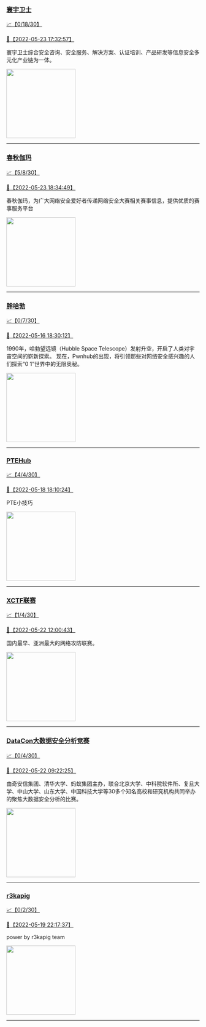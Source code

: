 
### [寰宇卫士](http://wechat.doonsec.com/admin/wechat_echarts/?biz=MzIwMzU0NDY5OA==)

[:chart_with_upwards_trend:【0/18/30】](http://wechat.doonsec.com/wechat_echarts/?biz=MzIwMzU0NDY5OA==)

[:camera_flash:【2022-05-23 17:32:57】](https://mp.weixin.qq.com/s?__biz=MzIwMzU0NDY5OA==&mid=2247491461&idx=1&sn=ab421abb516c51dfeaf390e726c04ab2&chksm=96cc9e90a1bb1786ee8e51f1eff98a3b603a2c2a25903a8524600ad646eda9b36cea37b3eede&scene=27#wechat_redirect)

寰宇卫士综合安全咨询、安全服务、解决方案、认证培训、产品研发等信息安全多元化产业链为一体。

<img align="top" width="180" src="http://open.weixin.qq.com/qr/code?username=gh_7aa3785c2fbe" alt="" />

---


### [春秋伽玛](http://wechat.doonsec.com/admin/wechat_echarts/?biz=MzkyNDA5NjgyMg==)

[:chart_with_upwards_trend:【5/8/30】](http://wechat.doonsec.com/wechat_echarts/?biz=MzkyNDA5NjgyMg==)

[:camera_flash:【2022-05-23 18:34:49】](https://mp.weixin.qq.com/s?__biz=MzkyNDA5NjgyMg==&mid=2247493401&idx=1&sn=c816a29c4142fa5bfb49a586f858ab8e&chksm=c1d9a740f6ae2e561d0bdfbef6ec1aebc0262309779f9c6c0e2f2f91cbe70db3d045f3446e86&scene=27#wechat_redirect)

春秋伽玛，为广大网络安全爱好者传递网络安全大赛相关赛事信息，提供优质的赛事服务平台

<img align="top" width="180" src="http://open.weixin.qq.com/qr/code?username=gh_07fa2c2720be" alt="" />

---


### [胖哈勃](http://wechat.doonsec.com/admin/wechat_echarts/?biz=MzI2OTUzMzg3Ng==)

[:chart_with_upwards_trend:【0/7/30】](http://wechat.doonsec.com/wechat_echarts/?biz=MzI2OTUzMzg3Ng==)

[:camera_flash:【2022-05-16 18:30:12】](https://mp.weixin.qq.com/s?__biz=MzI2OTUzMzg3Ng==&mid=2247490529&idx=1&sn=2b6e640a1a3ff5a08a6a7444aa500239&chksm=eadf8c3adda8052c580291d77661adcffd6f467fa817606d80e89e95b0cd83a9a7692c82fe88&key=8820c3cc18af110b8769f3d9e4034b7d70b8c3a154837557cc9f2618fbfd73aeb91346b839fbd31faecb842cab2ee18f2a00485f3257322269d3ecaf971db1a35fe6ace481726e29c28b87d509f864a9fcfe3d9e265cd6b58a7fbddaa2b69a4f28f86d895088b4ba886ee28d9d3d98edf2b0388f19f8cb4840221d8f6a76cec1&ascene=1&uin=MTA3Mzc3OTIzNQ%3D%3D&devicetype=Windows+Server+2016+x64&version=6305002e&lang=zh_CN&session_us=gh_2e9e965bad75&exportkey=AV56bhVDQa7%2FD1DoB6DMb80%3D&acctmode=0&pass_ticket=%2F8bx0KJKE5FZJ6x%2F7%2F2ld2rAONCwlaXO2Y25290ZSPwumOb41IHVIPc5xOD4NpUQ&wx_header=0&fontgear=2&scene=27#wechat_redirect)

1990年，哈勃望远镜（Hubble Space Telescope）发射升空，开启了人类对宇宙空间的崭新探索。 现在，Pwnhub的出现，将引领那些对网络安全感兴趣的人们探索“0 1”世界中的无限奥秘。

<img align="top" width="180" src="http://open.weixin.qq.com/qr/code?username=gh_2e9e965bad75" alt="" />

---


### [PTEHub](http://wechat.doonsec.com/admin/wechat_echarts/?biz=Mzg4NzY5NjgyNw==)

[:chart_with_upwards_trend:【4/4/30】](http://wechat.doonsec.com/wechat_echarts/?biz=Mzg4NzY5NjgyNw==)

[:camera_flash:【2022-05-18 18:10:24】](https://mp.weixin.qq.com/s?__biz=Mzg4NzY5NjgyNw==&mid=2247484319&idx=1&sn=a8b01d60d9fd88f7a8b8bfd1b2e66b58&chksm=cf873f4bf8f0b65dc6cdf9e64f0a88a3550f45a5a8a0cb634aa5442e1c2f0e75fe62e4df260c&scene=27#wechat_redirect)

PTE小技巧

<img align="top" width="180" src="http://open.weixin.qq.com/qr/code?username=gh_5aff651a75ac" alt="" />

---


### [XCTF联赛](http://wechat.doonsec.com/admin/wechat_echarts/?biz=MjM5NDU3MjExNw==)

[:chart_with_upwards_trend:【1/4/30】](http://wechat.doonsec.com/wechat_echarts/?biz=MjM5NDU3MjExNw==)

[:camera_flash:【2022-05-22 12:00:43】](https://mp.weixin.qq.com/s?__biz=MjM5NDU3MjExNw==&mid=2247505899&idx=1&sn=a4b1cd26cde5ee526cf3ec317c8b2856&chksm=a68725d191f0acc79911d35a0b1ac3b52180d9803160a4618d2fc2a1e17955f21f9013fda9ae&scene=27&key=a10042b4f3abc1b6e44a6ff152f14482d59fee37923d0c880b0b35c61957fd8b170e9b09c629f38374c01343746d16e77744133d65cc37124af2bbae1d9ea2c9cbb2637b0492c15c558effdaa3f3c4b1a31b8684c5c63b88d04b661f0943dfdfe91bf34dbd312e9c1f080c4c1bfb594125ff7a74f05239bab9b76eb98bf8bb01&ascene=0&uin=MTA3Mzc3OTIzNQ%3D%3D&devicetype=Windows+Server+2016+x64&version=6305002e&lang=zh_CN&exportkey=AVyqmEmHm5YtFyUaTLJenuU%3D&acctmode=0&pass_ticket=awv%2FTm4qzYM9xLStG0eM%2BBcjF0GXp70ShDbV%2FGXfNIM25tDNjQUOUAYBz3yF96wX&wx_header=0&fontgear=2&scene=27#wechat_redirect)

国内最早、亚洲最大的网络攻防联赛。

<img align="top" width="180" src="http://open.weixin.qq.com/qr/code?username=gh_3d7c7f90f79f" alt="" />

---


### [DataCon大数据安全分析竞赛](http://wechat.doonsec.com/admin/wechat_echarts/?biz=MzU5Njg1NzMyNw==)

[:chart_with_upwards_trend:【0/4/30】](http://wechat.doonsec.com/wechat_echarts/?biz=MzU5Njg1NzMyNw==)

[:camera_flash:【2022-05-22 09:22:25】](https://mp.weixin.qq.com/s?__biz=MzU5Njg1NzMyNw==&mid=2247484525&idx=2&sn=dffc0f9dbf4e285df15f305c8dd06ae2&chksm=fe5d1cedc92a95fbe704ac68e0dce126f7c1a6f6b613697eda5149c5e7ca0b8eacd6a0679be7&scene=27#wechat_redirect)

由奇安信集团、清华大学、蚂蚁集团主办，联合北京大学、中科院软件所、复旦大学、中山大学、山东大学、中国科技大学等30多个知名高校和研究机构共同举办的聚焦大数据安全分析的比赛。

<img align="top" width="180" src="http://open.weixin.qq.com/qr/code?username=gh_a0316d342599" alt="" />

---


### [r3kapig](http://wechat.doonsec.com/admin/wechat_echarts/?biz=MzI2MDE4MzkzMQ==)

[:chart_with_upwards_trend:【0/2/30】](http://wechat.doonsec.com/wechat_echarts/?biz=MzI2MDE4MzkzMQ==)

[:camera_flash:【2022-05-19 22:17:37】](https://mp.weixin.qq.com/s?__biz=MzI2MDE4MzkzMQ==&mid=2247483733&idx=1&sn=d848f0bb926a125b37a7ab500bdf152e&chksm=ea6cc341dd1b4a572764e56775d48ceda7b504b3ebbd5adcc39d0dfd264b19f4e6622e7c03aa&scene=27#wechat_redirect)

power by r3kapig team

<img align="top" width="180" src="http://open.weixin.qq.com/qr/code?username=gh_4d1d402cbd9d" alt="" />

---

